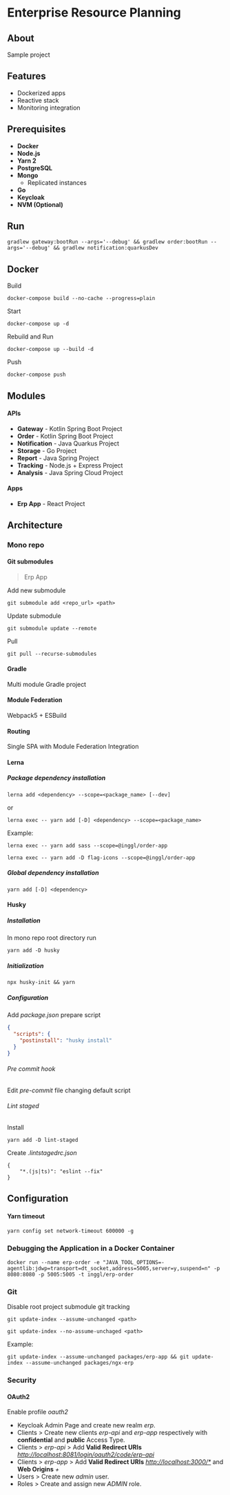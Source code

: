 # Enterprise Resource Planning

## About

Sample project

## Features
- Dockerized apps
- Reactive stack
- Monitoring integration

## Prerequisites
- __Docker__
- __Node.js__
- __Yarn 2__
- __PostgreSQL__
- __Mongo__
  - Replicated instances
- __Go__
- __Keycloak__
- __NVM (Optional)__

## Run
```shell
gradlew gateway:bootRun --args='--debug' && gradlew order:bootRun --args='--debug' && gradlew notification:quarkusDev
```

## Docker
Build
```shell
docker-compose build --no-cache --progress=plain
```

Start
```shell
docker-compose up -d
```

Rebuild and Run
```shell
docker-compose up --build -d
```

Push
```shell
docker-compose push
```

## Modules

#### APIs
- __Gateway__ - Kotlin Spring Boot Project
- __Order__ - Kotlin Spring Boot Project
- __Notification__ - Java Quarkus Project
- __Storage__ - Go Project
- __Report__ - Java Spring Project
- __Tracking__ - Node.js + Express Project
- __Analysis__ - Java Spring Cloud Project

#### Apps
- __Erp App__ - React Project

## Architecture

### Mono repo

#### Git submodules

> Erp App

Add new submodule

```
git submodule add <repo_url> <path>
```

Update submodule

```shell
git submodule update --remote
```

Pull
```shell
git pull --recurse-submodules
```

#### Gradle

Multi module Gradle project

#### Module Federation

Webpack5 + ESBuild

#### Routing

Single SPA with Module Federation Integration

#### Lerna

##### Package dependency installation

```
lerna add <dependency> --scope=<package_name> [--dev]
```

or

```
lerna exec -- yarn add [-D] <dependency> --scope=<package_name>
```

Example:

```shell
lerna exec -- yarn add sass --scope=@inggl/order-app
```

```shell
lerna exec -- yarn add -D flag-icons --scope=@inggl/order-app
```

##### Global dependency installation

```
yarn add [-D] <dependency>
```

#### Husky

##### Installation

In mono repo root directory run

```shell
yarn add -D husky
```

##### Initialization

```shell
npx husky-init && yarn
```

##### Configuration

Add *package.json* prepare script

```json
{
  "scripts": {
    "postinstall": "husky install"
  }
}
```

###### Pre commit hook

Edit *pre-commit* file changing default script

###### Lint staged

Install

```shell
yarn add -D lint-staged
```

Create *.lintstagedrc.json*

```text
{
    "*.(js|ts)": "eslint --fix"
}
```

## Configuration
#### Yarn timeout
```shell
yarn config set network-timeout 600000 -g
```

### Debugging the Application in a Docker Container
```shell
docker run --name erp-order -e "JAVA_TOOL_OPTIONS=-agentlib:jdwp=transport=dt_socket,address=5005,server=y,suspend=n" -p 8080:8080 -p 5005:5005 -t inggl/erp-order
```

### Git
Disable root project submodule git tracking
```
git update-index --assume-unchanged <path>
```

```
git update-index --no-assume-unchaged <path>
```

Example:
```shell
git update-index --assume-unchanged packages/erp-app && git update-index --assume-unchanged packages/ngx-erp
```

### Security
#### OAuth2

Enable profile *oauth2*

- Keycloak Admin Page and create new realm *erp*.
- Clients > Create new clients *erp-api* and *erp-app* respectively with **confidential** and **public** Access Type.
- Clients > *erp-api* > Add **Valid Redirect URIs** *<http://localhost:8081/login/oauth2/code/erp-api>*
- Clients > *erp-app* > Add **Valid Redirect URIs** *<http://localhost:3000/*>* and **Web Origins** *+*
- Users > Create new *admin* user.
- Roles > Create and assign new *ADMIN* role.